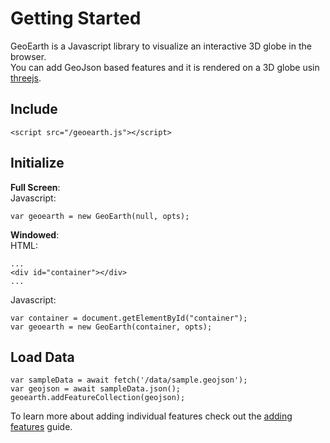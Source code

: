 # Getting Started

GeoEarth is a Javascript library to visualize an interactive 3D globe in the browser.  
You can add GeoJson based features and it is rendered on a 3D globe usin [threejs](https://threejs.org).  

## Include  
```
<script src="/geoearth.js"></script>
```

## Initialize  
**Full Screen**:  
Javascript:
```
var geoearth = new GeoEarth(null, opts);
```

**Windowed**:  
HTML:  
```
...
<div id="container"></div>
...
```
Javascript:  
```
var container = document.getElementById("container");
var geoearth = new GeoEarth(container, opts);
```

## Load Data  
```
var sampleData = await fetch('/data/sample.geojson');
var geojson = await sampleData.json();
geoearth.addFeatureCollection(geojson);
```

To learn more about adding individual features check out the [adding features](./tutorial-adding-features.html) guide.  